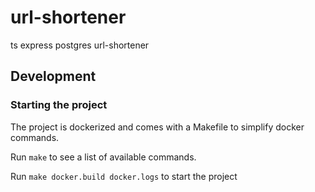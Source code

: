 # url-shortener

ts express postgres url-shortener

## Development

### Starting the project

The project is dockerized and comes with a Makefile to simplify docker commands.

Run `make` to see a list of available commands.

Run `make docker.build docker.logs` to start the project

